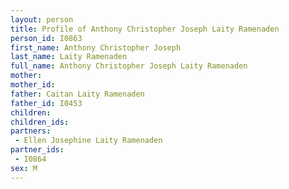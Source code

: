 ```yaml
---
layout: person
title: Profile of Anthony Christopher Joseph Laity Ramenaden
person_id: I0863
first_name: Anthony Christopher Joseph
last_name: Laity Ramenaden
full_name: Anthony Christopher Joseph Laity Ramenaden
mother: 
mother_id: 
father: Caitan Laity Ramenaden
father_id: I0453
children:
children_ids:
partners:
 - Ellen Josephine Laity Ramenaden
partner_ids:
 - I0864
sex: M
---
```


